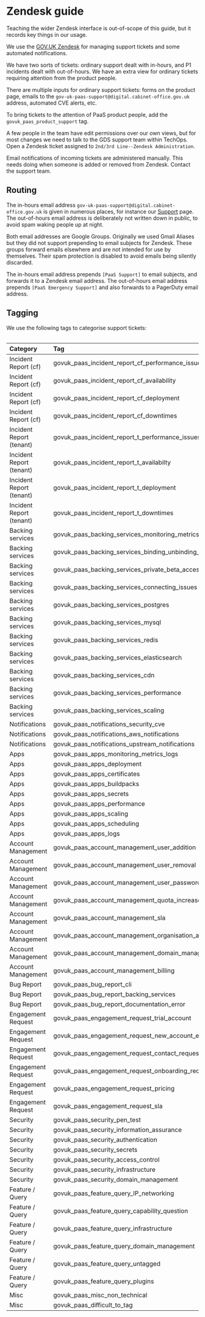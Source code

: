 # Zendesk guide

Teaching the wider Zendesk interface is out-of-scope of this guide, but it records key things in our usage.

We use the [GOV.UK Zendesk](https://govuk.Zendesk.com/agent/filters) for managing support tickets and some automated notifications.

We have two sorts of tickets: ordinary support dealt with in-hours, and P1 incidents dealt with out-of-hours. We have an extra view for ordinary tickets requiring attention from the product people.

There are multiple inputs for ordinary support tickets: forms on the product page, emails to the `gov-uk-paas-support@digital.cabinet-office.gov.uk` address, automated CVE alerts, etc.

To bring tickets to the attention of PaaS product people, add the `govuk_paas_product_support` tag.

A few people in the team have edit permissions over our own views, but for most changes we need to talk to the GDS support team within TechOps. Open a Zendesk ticket assigned to `2nd/3rd Line--Zendesk Administration`.

Email notifications of incoming tickets are administered manually. This needs doing when someone is added or removed from Zendesk. Contact the support team.

## Routing

The in-hours email address `gov-uk-paas-support@digital.cabinet-office.gov.uk` is given in numerous places, for instance our [Support](https://admin.london.cloud.service.gov.uk/support) page. The out-of-hours email address is deliberately not written down in public, to avoid spam waking people up at night.

Both email addresses are Google Groups. Originally we used Gmail Aliases but they did not support prepending to email subjects for Zendesk. These groups forward emails elsewhere and are not intended for use by themselves. Their spam protection is disabled to avoid emails being silently discarded.

The in-hours email address prepends `[PaaS Support]` to email subjects, and forwards it to a Zendesk email address. The out-of-hours email address prepends `[PaaS Emergency Support]` and also forwards to a PagerDuty email address.

## Tagging

We use the following tags to categorise support tickets:

<div style="height:1px;font-size:1px;">&nbsp;</div>

| Category | Tag |
|:---|:---|
| Incident Report (cf) | govuk_paas_incident_report_cf_performance_issues |
| Incident Report (cf) | govuk_paas_incident_report_cf_availability |
| Incident Report (cf) | govuk_paas_incident_report_cf_deployment |
| Incident Report (cf) | govuk_paas_incident_report_cf_downtimes |
| Incident Report (tenant) | govuk_paas_incident_report_t_performance_issues |
| Incident Report (tenant) | govuk_paas_incident_report_t_availabilty |
| Incident Report (tenant) | govuk_paas_incident_report_t_deployment |
| Incident Report (tenant) | govuk_paas_incident_report_t_downtimes |
| Backing services | govuk_paas_backing_services_monitoring_metrics_logs |
| Backing services | govuk_paas_backing_services_binding_unbinding_issues |
| Backing services | govuk_paas_backing_services_private_beta_access |
| Backing services | govuk_paas_backing_services_connecting_issues |
| Backing services | govuk_paas_backing_services_postgres |
| Backing services | govuk_paas_backing_services_mysql |
| Backing services | govuk_paas_backing_services_redis |
| Backing services | govuk_paas_backing_services_elasticsearch |
| Backing services | govuk_paas_backing_services_cdn |
| Backing services | govuk_paas_backing_services_performance |
| Backing services | govuk_paas_backing_services_scaling |
| Notifications | govuk_paas_notifications_security_cve |
| Notifications | govuk_paas_notifications_aws_notifications |
| Notifications | govuk_paas_notifications_upstream_notifications |
| Apps | govuk_paas_apps_monitoring_metrics_logs |
| Apps | govuk_paas_apps_deployment |
| Apps | govuk_paas_apps_certificates |
| Apps | govuk_paas_apps_buildpacks |
| Apps | govuk_paas_apps_secrets |
| Apps | govuk_paas_apps_performance |
| Apps | govuk_paas_apps_scaling |
| Apps | govuk_paas_apps_scheduling |
| Apps | govuk_paas_apps_logs |
| Account Management | govuk_paas_account_management_user_addition |
| Account Management | govuk_paas_account_management_user_removal |
| Account Management | govuk_paas_account_management_user_password_reset |
| Account Management | govuk_paas_account_management_quota_increase |
| Account Management | govuk_paas_account_management_sla |
| Account Management | govuk_paas_account_management_organisation_account_management |
| Account Management | govuk_paas_account_management_domain_management |
| Account Management | govuk_paas_account_management_billing |
| Bug Report | govuk_paas_bug_report_cli |
| Bug Report | govuk_paas_bug_report_backing_services |
| Bug Report | govuk_paas_bug_report_documentation_error |
| Engagement Request | govuk_paas_engagement_request_trial_account |
| Engagement Request | govuk_paas_engagement_request_new_account_enquiry |
| Engagement Request | govuk_paas_engagement_request_contact_request |
| Engagement Request | govuk_paas_engagement_request_onboarding_request |
| Engagement Request | govuk_paas_engagement_request_pricing |
| Engagement Request | govuk_paas_engagement_request_sla |
| Security | govuk_paas_security_pen_test |
| Security | govuk_paas_security_information_assurance |
| Security | govuk_paas_security_authentication |
| Security | govuk_paas_security_secrets |
| Security | govuk_paas_security_access_control |
| Security | govuk_paas_security_infrastructure |
| Security | govuk_paas_security_domain_management |
| Feature / Query | govuk_paas_feature_query_IP_networking |
| Feature / Query | govuk_paas_feature_query_capability_question |
| Feature / Query | govuk_paas_feature_query_infrastructure |
| Feature / Query | govuk_paas_feature_query_domain_management |
| Feature / Query | govuk_paas_feature_query_untagged |
| Feature / Query | govuk_paas_feature_query_plugins |
| Misc | govuk_paas_misc_non_technical |
| Misc | govuk_paas_difficult_to_tag |

<div style="height:1px;font-size:1px;">&nbsp;</div>
